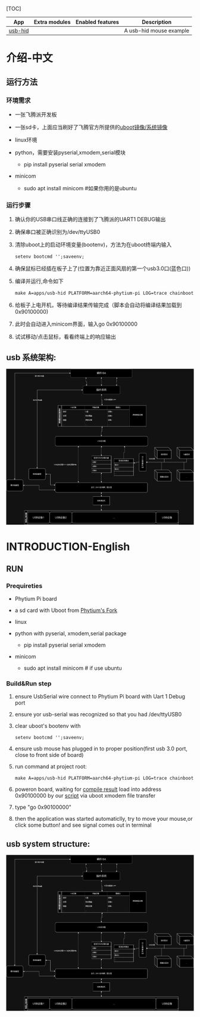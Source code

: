 [TOC]

| App                         | Extra modules | Enabled features | Description             |
| --------------------------- | ------------- | ---------------- | ----------------------- |
| [usb-hid](../apps/usb-hid/) |               |                  | A usb-hid mouse example |

# 介绍-中文

## 运行方法

### 环境需求

* 一张飞腾派开发板

* 一张sd卡，上面应当刷好了飞腾官方所提供的[uboot镜像/系统镜像](https://gitee.com/phytium_embedded/phytium-pi-os)

* linux环境

* python，需要安装pyserial,xmodem,serial模块
  
  * pip install pyserial serial xmodem

* minicom
  
  * sudo apt install minicom #如果你用的是ubuntu

### 运行步骤

1. 确认你的USB串口线正确的连接到了飞腾派的UART1 DEBUG输出

2. 确保串口被正确识别为/dev/ttyUSB0

3. 清除uboot上的启动环境变量(bootenv)，方法为在uboot终端内输入
   
   ```shell
   setenv bootcmd '';saveenv;
   ```

4. 确保鼠标已经插在板子上了(位置为靠近正面风扇的第一个usb3.0口(蓝色口))

5. 编译并运行,命令如下
   
   ```shell
   make A=apps/usb-hid PLATFORM=aarch64-phytium-pi LOG=trace chainboot
   ```

6. 给板子上电开机，等待编译结果传输完成（脚本会自动将编译结果加载到0x90100000)

7. 此时会自动进入minicom界面，输入go 0x90100000

8. 试试移动/点击鼠标，看看终端上的响应输出

## usb 系统架构:

![usb system](figures/usb_main_architecture.png)

# INTRODUCTION-English

## RUN

### Prequireties

* Phytium Pi board

* a sd card with Uboot from [Phytium's Fork](https://gitee.com/phytium_embedded/phytium-pi-os)

* linux 

* python with pyserial, xmodem,serial package
  
  * pip install pyserial serial xmodem

* minicom
  
  * sudo apt install minicom # if use ubuntu

### Build&Run step

1. ensure UsbSerial wire connect to Phytium Pi board with Uart 1 Debug port

2. ensure yor usb-serial was recognized so that you had /dev/ttyUSB0

3. clear uboot's bootenv with 
   
   ```shell
   setenv bootcmd '';saveenv;
   ```

4. ensure usb mouse has plugged in to proper position(first usb 3.0 port, close to front side of board)

5. run command at project root:
   
   ```shell
   make A=apps/usb-hid PLATFORM=aarch64-phytium-pi LOG=trace chainboot
   ```

6. poweron board, waiting for [compile result](../apps/usb-hid/usb-hid_aarch64-phytium-pi.bin) load into address 0x90100000 by our [script](../tools/phytium-pi/yet_another_uboot_transfer.py) via uboot xmodem file transfer

7. type "go 0x90100000"

8. then the application was started automaticlly, try to move your mouse,or click some button! and see signal comes out in terminal

## usb system structure:

![usb system](figures/usb_main_architecture.png)
